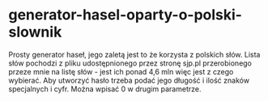 # generator-hasel-oparty-o-polski-slownik
Prosty generator haseł, jego zaletą jest to że korzysta z polskich słów. 
Lista słów pochodzi z pliku udostępnionego przez stronę sjp.pl przerobionego przeze mnie na listę słów - jest ich ponad 4,6 mln więc jest z czego wybierać.
Aby utworzyć hasło trzeba podać jego długość i ilość znaków specjalnych i cyfr. Można wpisać 0 w drugim parametrze.

